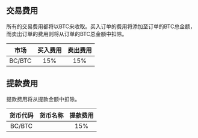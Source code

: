 ## 交易费用

所有的交易费用都将以BTC来收取。买入订单的费用将添加至订单的BTC总金额，而卖出订单的费用则将从订单的BTC总金额中扣除。

|市场|买入费用|卖出费用|
|:------:|:-----------:|:--------:|
|BC/BTC|15%|15%|

## 提款费用
提款费用将从提款金额中扣除。

|货币代码|货币名称|提款费用|
|:------:|:-----------:|:--------:|
|BC/BTC||15%|
